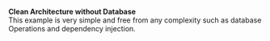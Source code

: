 **Clean Architecture without Database**
</br>This example is very simple and free from any complexity such as database Operations and dependency injection.